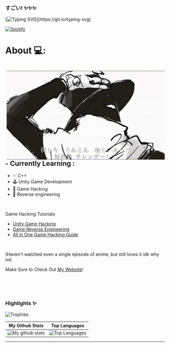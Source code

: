 ### すごい! ✨✨✨
[![Typing SVG](https://readme-typing-svg.herokuapp.com?color=%2336BCF7&lines=Everything's+gonna+be+%E3%81%A0%E3%81%84%E3%81%98%E3%82%87%E3%81%86%E3%81%B6+.)](https://git.io/typing-svg)

[![Spotify](https://novatorem.vercel.app/api/spotify)](https://open.spotify.com/track/0t3ZvGKlmYmVsDzBJAXK8C?si=633450975dfb4998)

# About 💻:
</br>
<img width="500" alt="GIF" align="right" src="https://raw.githubusercontent.com/PixelGM/PixelGM/main/assets/literary-nonsense-eve.gif">

## - Currently Learning :
- ✨ C++
- 🕹️ Unity Game Development
- 🤖 Game Hacking
- 🔧 Reverse engineering

<br>

Game Hacking Tutorials
- <a href="https://github.com/imadr/Unity-game-hacking/" target="_blank">Unity Game Hacking</a>
- <a href="https://github.com/kovidomi/game-reversing/" target="_blank">Game Reverse Engineering</a>
- <a href="https://github.com/dsasmblr/game-hacking/" target="_blank">All in One Game Hacking Guide</a>

<br>


(Haven't watched even a single episode of anime, but still loves it idk why lol)

Make Sure to Check Out <a href="https://pixelgm.github.io/" target="_blank">My Website</a>!

</br>
</br>
</br>

### Highlights ✨

![Trophies](https://github-profile-trophy.vercel.app/?username=PixelGM&theme=darkhub&column=5&margin-w=15&margin-h=15)



|                                                 My Github Stats                                                 |                                                      Top Languages                                                      |
| :-------------------------------------------------------------------------------------------------------------: | :---------------------------------------------------------------------------------------------------------------------: |
| ![My github stats](https://github-readme-stats.vercel.app/api?username=PixelGM&show_icons=true&theme=radical) | ![Top Languages](https://github-readme-stats.vercel.app/api/top-langs/?username=PixelGM&layout=compact&theme=radical) |

---
